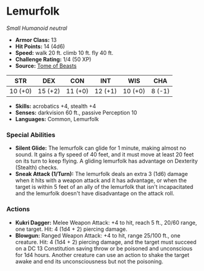 # Lemurfolk

*Small* *Humanoid* *neutral*

- **Armor Class:** 13
- **Hit Points:** 14 (4d6)
- **Speed:** walk 20 ft. climb 10 ft. fly 40 ft.
- **Challenge Rating:** 1/4 (50 XP)
- **Source:** [Tome of Beasts](https://koboldpress.com/kpstore/product/tome-of-beasts-for-5th-edition-print/)

| STR | DEX | CON | INT | WIS | CHA |
| --- | --- | --- | --- | --- | --- |
| 10 (+0) | 15 (+2) | 11 (+0) | 12 (+1) | 10 (+0) | 8 (-1) |

- **Skills:** acrobatics +4, stealth +4
- **Senses:** darkvision 60 ft., passive Perception 10
- **Languages:** Common, Lemurfolk
### Special Abilities
- **Silent Glide:** The lemurfolk can glide for 1 minute, making almost no sound. It gains a fly speed of 40 feet, and it must move at least 20 feet on its turn to keep flying. A gliding lemurfolk has advantage on Dexterity (Stealth) checks.
- **Sneak Attack (1/Turn):** The lemurfolk deals an extra 3 (1d6) damage when it hits with a weapon attack and it has advantage, or when the target is within 5 feet of an ally of the lemurfolk that isn't incapacitated and the lemurfolk doesn't have disadvantage on the attack roll.
### Actions
- **Kukri Dagger:** Melee Weapon Attack: +4 to hit, reach 5 ft., 20/60 range, one target. Hit: 4 (1d4 + 2) piercing damage.
- **Blowgun:** Ranged Weapon Attack: +4 to hit, range 25/100 ft., one creature. Hit: 4 (1d4 + 2) piercing damage, and the target must succeed on a DC 13 Constitution saving throw or be poisoned and unconscious for 1d4 hours. Another creature can use an action to shake the target awake and end its unconsciousness but not the poisoning.
